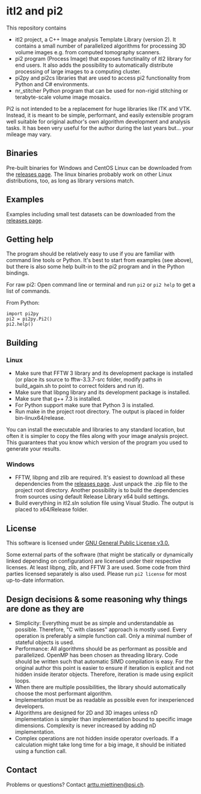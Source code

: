 
# itl2 and pi2

This repository contains
- itl2 project, a C++ Image analysis Template Library (version 2). It contains a small number of parallelized algorithms for processing 3D volume images e.g. from computed tomography scanners.
- pi2 program (Process Image) that exposes functinality of itl2 library for end users. It also adds the possibility to automatically distribute processing of large images to a computing cluster.
- pi2py and pi2cs libraries that are used to access pi2 functionality from Python and C# environments.
- nr_stitcher Python program that can be used for non-rigid stitching or terabyte-scale volume image mosaics.

Pi2 is not intended to be a replacement for huge libraries like ITK and VTK. Instead, it is meant to be simple, performant, and easily extensible program well suitable for original author's own algorithm development and analysis tasks. It has been very useful for the author during the last years but... your mileage may vary.


## Binaries

Pre-built binaries for Windows and CentOS Linux can be downloaded from the [releases page](https://github.com/arttumiettinen/pi2/releases/latest). The linux binaries probably work on other Linux distributions, too, as long as library versions match.


## Examples

Examples including small test datasets can be downloaded from the [releases page](https://github.com/arttumiettinen/pi2/releases/latest).


## Getting help

The program should be relatively easy to use if you are familiar with command line tools or Python. It's best to start from examples (see above), but there is also some help built-in to the pi2 program and in the Python bindings.

For raw pi2: Open command line or terminal and run `pi2` or `pi2 help` to get a list of commands.

From Python:
```
import pi2py
pi2 = pi2py.Pi2()
pi2.help()
```


## Building

### Linux

- Make sure that FFTW 3 library and its development package is installed (or place its source to fftw-3.3.7-src folder, modify paths in build_again.sh to point to correct folders and run it).
- Make sure that libpng library and its development package is installed.
- Make sure that g++ 7.3 is installed.
- For Python support make sure that Python 3 is installed.
- Run make in the project root directory. The output is placed in folder bin-linux64/release.

You can install the executable and libraries to any standard location, but often it is simpler to copy the files along with your image analysis project. This guarantees that you know which version of the program you used to generate your results.


### Windows

- FFTW, libpng and zlib are required. It's easiest to download all these dependencies from the [releases page](https://github.com/arttumiettinen/pi2/releases/latest). Just unpack the .zip file to the project root directory. Another possibility is to build the dependencies from sources using default Release Library x64 build settings.
- Build everything in itl2.sln solution file using Visual Studio. The output is placed to x64/Release folder.



## License

This software is licensed under [GNU General Public License v3.0.](LICENSE.txt)

Some external parts of the software (that might be statically or dynamically linked depending on configuration) are licensed under their respective licenses. At least libpng, zlib, and FFTW 3 are used. Some code from third parties licensed separately is also used. Please run `pi2 license` for most up-to-date information.


## Design decisions & some reasoning why things are done as they are

- Simplicity: Everything must be as simple and understandable as possible. Therefore, "C with classes" approach is mostly used. Every operation is preferably a simple function call. Only a minimal number of stateful objects is used.
- Performance: All algorithms should be as performant as possible and parallelized. OpenMP has been chosen as threading library. Code should be written such that automatic SIMD compilation is easy. For the original author this point is easier to ensure if iteration is explicit and not hidden inside iterator objects. Therefore, iteration is made using explicit loops.
- When there are multiple possibilities, the library should automatically choose the most performant algorithm.
- Implementation must be as readable as possible even for inexperienced developers.
- Algorithms are designed for 2D and 3D images unless nD implementation is simpler than implementation bound to specific image dimensions. Complexity is never increased by adding nD implementation.
- Complex operations are not hidden inside operator overloads. If a calculation might take long time for a big image, it should be initiated using a function call.


## Contact

Problems or questions? Contact arttu.miettinen@psi.ch.

